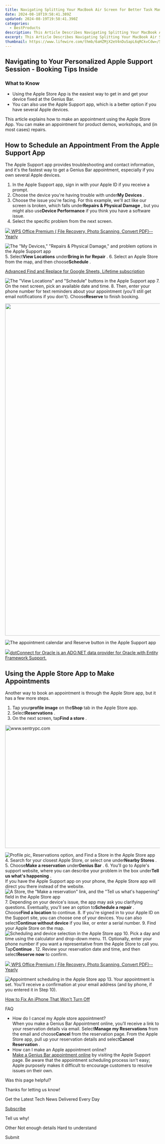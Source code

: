 ```yaml
---
title: Navigating Splitting Your MacBook Air Screen for Better Task Management
date: 2024-08-18T19:58:41.389Z
updated: 2024-08-19T19:58:41.390Z
categories:
  - BestProducts
description: This Article Describes Navigating Splitting Your MacBook Air Screen for Better Task Management
excerpt: This Article Describes Navigating Splitting Your MacBook Air Screen for Better Task Management
thumbnail: https://www.lifewire.com/thmb/6aHZMjX2eV4nDuSapL6qRCkvCdw=/540x405/filters:no_upscale():max_bytes(150000):strip_icc():format(webp)/003_how-to-do-split-screen-on-a-macbook-air-d085becc70464af4af4070b3b8db178d-631783f126f64fd6a33eeb512e8fd927.jpg
---
```


## Navigating to Your Personalized Apple Support Session - Booking Tips Inside
### What to Know

* Using the Apple Store App is the easiest way to get in and get your device fixed at the Genius Bar.
* You can also use the Apple Support app, which is a better option if you have several Apple devices.

 This article explains how to make an appointment using the Apple Store App. You can make an appointment for product demos, workshops, and (in most cases) repairs.

## How to Schedule an Appointment From the Apple Support App

 The Apple Support app provides troubleshooting and contact information, and it's the fastest way to get a Genius Bar appointment, especially if you own several Apple devices.

1. In the Apple Support app, sign in with your Apple ID if you receive a prompt.
2. Choose the device you're having trouble with under**My Devices** .
3. Choose the issue you're facing. For this example, we'll act like our screen is broken, which falls under**Repairs & Physical Damage** , but you might also use**Device Performance** if you think you have a software issue.
4. Select the specific problem from the next screen.  
<!-- affiliate ads begin -->
<a href="https://secure.2checkout.com/order/checkout.php?PRODS=38729081&QTY=1&AFFILIATE=108875&CART=1"><img src="https://website-prod.cache.wpscdn.com/img/wps-writer-free-word-processor-1x.3d9c80d.png" border="0">
WPS Office Premium ( File Recovery, Photo Scanning, Convert PDF)--Yearly</a>
<!-- affiliate ads end -->
![The "My Devices," "Repairs & Physical Damage," and problem options in the Apple Support app](https://www.lifewire.com/thmb/UlwcbBbGGUKP7TBki_iBvOT4Dgo=/1500x0/filters:no_upscale():max_bytes(150000):strip_icc():format(webp)/Apple-Support-App-Appointment-01-26333c8d674d49e19071966928058213.jpg)
5. Select**View Locations** under**Bring in for Repair** .
6. Select an Apple Store from the map, and then choose**Schedule** .  
<!-- affiliate ads begin -->
<a href="https://secure.2checkout.com/order/checkout.php?PRODS=4729642&QTY=1&AFFILIATE=108875&CART=1">Advanced Find and Replace for Google Sheets, Lifetime subscription</a>
<!-- affiliate ads end -->
![The "View Locations" and "Schedule" buttons in the Apple Support app](https://www.lifewire.com/thmb/cB9ItxxAZXnwcwJmMXziGbxmnUs=/1500x0/filters:no_upscale():max_bytes(150000):strip_icc():format(webp)/Apple-Support-App-Appointment-02-2194ff8238d744b4a17213561151e3b2.jpg)
7. On the next screen, pick an available date and time.
8. Then, enter your phone number for text reminders about your appointment (you'll still get email notifications if you don't). Choose**Reserve** to finish booking.  
<!-- affiliate ads begin -->
<a href="https://parisrhonecom.sjv.io/c/5597632/1922358/21553" target="_top" id="1922358"><img src="//a.impactradius-go.com/display-ad/21553-1922358" border="0" alt="" width="1080" height="1080"/></a><img height="0" width="0" src="https://imp.pxf.io/i/5597632/1922358/21553" style="position:absolute;visibility:hidden;" border="0" />
<!-- affiliate ads end -->
![The appointment calendar and Reserve button in the Apple Support app](https://www.lifewire.com/thmb/lDGmgwpBMuvG-sTPNN7bjiJtq60=/1500x0/filters:no_upscale():max_bytes(150000):strip_icc():format(webp)/Apple-Support-App-Appointment-03-d98a742dc0b547f990d2f5e7e8a30091.jpg)

<!-- affiliate ads begin -->
<a href="https://checkout.devart.com/order/checkout.php?PRODS=5023555&QTY=1&AFFILIATE=108875&CART=1"><img src="https://secure.avangate.com/images/merchant/45b430710ad04765a6afd58d9d9fafca/products/dotConnect_O.png" border="0">dotConnect for Oracle is an ADO.NET data provider for Oracle with Entity Framework Support.</a>
<!-- affiliate ads end -->
## Using the Apple Store App to Make Appointments

 Another way to book an appointment is through the Apple Store app, but it has a few more steps.  

1. Tap your**profile image** on the**Shop** tab in the Apple Store app.
2. Select**Reservations** .
3. On the next screen, tap**Find a store** .  
<!-- affiliate ads begin -->
<a href="https://sentrypc.7eer.net/c/5597632/398453/3022" target="_top" id="398453"><img src="//a.impactradius-go.com/display-ad/3022-398453" border="0" alt="www.sentrypc.com" width="580" height="400"/></a><img height="0" width="0" src="https://sentrypc.7eer.net/i/5597632/398453/3022" style="position:absolute;visibility:hidden;" border="0" />
<!-- affiliate ads end -->
![Profile pic, Reservations option, and Find a Store in the Apple Store app](https://www.lifewire.com/thmb/McTZyDh1dHEy4jPR7CZmGNKvI5k=/1500x0/filters:no_upscale():max_bytes(150000):strip_icc():format(webp)/Apple-Store-App-Appointment-01-9cacdcf93f3a41d3851b1a2cca991204.jpg)
4. Search for your closest Apple Store, or select one under**Nearby Stores** .
5. Choose**Make a reservation** under**Genius Bar** .
6. You'll go to Apple's support website, where you can describe your problem in the box under**Tell us what's happening** .  
 If you have the Apple Support app on your phone, the Apple Store app will direct you there instead of the website.  
![A Store, the "Make a reservation" link, and the "Tell us what's happening" field in the Apple Store app](https://www.lifewire.com/thmb/ircG1uYJS77_UHCiiZH0GISmswg=/1500x0/filters:no_upscale():max_bytes(150000):strip_icc():format(webp)/Apple-Store-App-Appointment-02-e508d0091eb04923ba10576b908d07ad.jpg)
7. Depending on your device's issue, the app may ask you clarifying questions. Eventually, you'll see an option to**Schedule a repair** . Choose**Find a location** to continue.
8. If you're signed in to your Apple ID on the Support site, you can choose one of your devices. You can also select**Continue without device** if you like, or enter a serial number.
9. Find your Apple Store on the map.  
![Scheduling and device selection in the Apple Store app](https://www.lifewire.com/thmb/19JBK9MoG4FtpkecPBA_RsEyeJ0=/1500x0/filters:no_upscale():max_bytes(150000):strip_icc():format(webp)/Apple-Store-App-Appointment-03-9d185dce717b4f6eab42ca4d444f64da.jpg)
10. Pick a day and time using the calculator and drop-down menu.
11. Optionally, enter your phone number if you want a representative from the Apple Store to call you. Tap**Continue** .
12. Review your reservation date and time, and then select**Reserve now** to confirm.  
<!-- affiliate ads begin -->
<a href="https://secure.2checkout.com/order/checkout.php?PRODS=38729081&QTY=1&AFFILIATE=108875&CART=1"><img src="https://website-prod.cache.wpscdn.com/img/wps-spreadsheet-free-excel-editor-online-offline-1x.93e269d.png" border="0">
WPS Office Premium ( File Recovery, Photo Scanning, Convert PDF)--Yearly</a>
<!-- affiliate ads end -->
![Appointment scheduling in the Apple Store app](https://www.lifewire.com/thmb/0DQo_2TNcmLggPBm0e9UGISsEXU=/1500x0/filters:no_upscale():max_bytes(150000):strip_icc():format(webp)/007_make-apple-store-appointment-with-app-1999600-efc9e969642f4e5886401ca69a1eba64.jpg)
13. Your appointment is set. You'll receive a confirmation at your email address (and by phone, if you entered it in Step 10).

[How to Fix An iPhone That Won't Turn Off](https://www.lifewire.com/fix-iphone-wont-turn-of-4134989)

 FAQ

* How do I cancel my Apple store appointment?  
 When you make a Genius Bar Appointment online, you’ll receive a link to your reservation details via email. Select**Manage my Reservations** from the email and choose**Cancel** from the reservation page. From the Apple Store app, pull up your reservation details and select**Cancel Reservation** .
* How can I make an Apple appointment online?  
[Make a Genius Bar appointment online](https://www.lifewire.com/how-to-make-an-apple-genius-bar-appointment-1999601) by visiting the Apple Support page. Be aware that the appointment scheduling process isn't easy; Apple purposely makes it difficult to encourage customers to resolve issues on their own.

Was this page helpful?

Thanks for letting us know!

 Get the Latest Tech News Delivered Every Day

[Subscribe](https://www.lifewire.com/#)

Tell us why!

 Other  Not enough details  Hard to understand

 Submit

<ins class="adsbygoogle"
     style="display:block"
     data-ad-format="autorelaxed"
     data-ad-client="ca-pub-7571918770474297"
     data-ad-slot="1223367746"></ins>



<ins class="adsbygoogle"
     style="display:block"
     data-ad-client="ca-pub-7571918770474297"
     data-ad-slot="8358498916"
     data-ad-format="auto"
     data-full-width-responsive="true"></ins>


